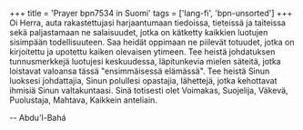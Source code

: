 +++
title = 'Prayer bpn7534 in Suomi'
tags = ['lang-fi', 'bpn-unsorted']
+++
Oi Herra, auta rakastettujasi harjaantumaan tiedoissa, tieteissä ja taiteissa sekä paljastamaan ne salaisuudet, jotka on kätketty kaikkien luotujen sisimpään todellisuuteen. Saa heidät oppimaan ne piilevät totuudet, jotka on kirjoitettu ja upotettu kaiken olevaisen ytimeen. Tee heistä johdatuksen tunnusmerkkejä luotujesi keskuudessa, läpitunkevia mielen säteitä, jotka loistavat valoansa tässä "ensimmäisessä elämässä". 
Tee heistä Sinun luoksesi johdattajia, Sinun polullesi opastajia, lähettejä, jotka kehottavat ihmisiä Sinun valtakuntaasi. 
Sinä totisesti olet Voimakas, Suojelija, Väkevä, Puolustaja, Mahtava, Kaikkein anteliain.

-- Abdu'l-Bahá
